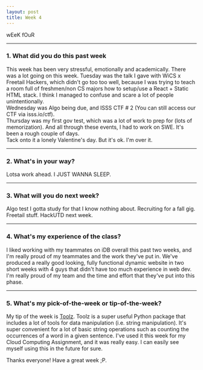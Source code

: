 ```yaml
---
layout: post
title: Week 4
---
```



wEeK fOuR

---
### 1. What did you do this past week
This week has been very stressful, emotionally and academically. There was a lot going on this week. Tuesday was the talk I gave with WiCS x Freetail Hackers, which didn't go too too well, because I was trying to teach a room full of freshmen/non CS majors how to setup/use a React + Static HTML stack. I think I managed to confuse and scare a lot of people unintentionally.   
Wednesday was Algo being due, and ISSS CTF # 2 (You can still access our CTF via isss.io/ctf).  
Thursday was my first gov test, which was a lot of work to prep for (lots of memorization). And all through these events, I had to work on SWE. It's been a rough couple of days.  
Tack onto it a lonely Valentine's day. But it's ok. I'm over it.

---

### 2. What's in your way?

Lotsa work ahead. I JUST WANNA SLEEP.

---

### 3. What will you do next week?

Algo test I gotta study for that I know nothing about. Recruiting for a fall gig. Freetail stuff. HackUTD next week.

---

### 4. What's my experience of the class?

I liked working with my teammates on iDB overall this past two weeks, and I'm really proud of my teammates and the work they've put in. We've produced a really good looking, fully functional dynamic website in two short weeks with 4 guys that didn't have too much experience in web dev. I'm really proud of my team and the time and effort that they've put into this phase.

---
### 5. What's my pick-of-the-week or tip-of-the-week?

My tip of the week is [Toolz](https://github.com/pytoolz/toolz).
Toolz is a super useful Python package that includes a lot of tools for data manipulation (i.e. string manipulation). It's super convenient for a lot of basic string operations such as counting the occurrences of a word in a given sentence. I've used it this week for my Cloud Computing Assignment, and it was really easy. I can easily see myself using this in the future for sure.

Thanks everyone! Have a great week ;P.
